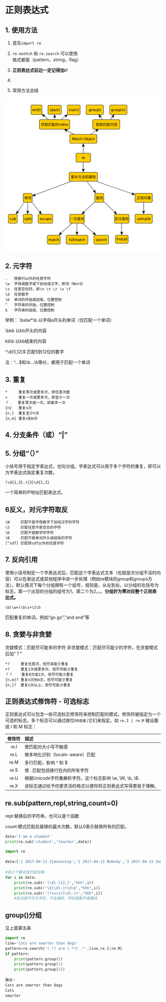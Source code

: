 # 正则表达式

## 1. 使用方法

1. 首先`import re`

2. `re.mathch` 和 `re.search` 可以使用  
格式都是（pattern，string，flag）

3. __正则表达式前边一定记得加r!__

4. 

5. 常用方法总结

![Alt](zhengze.jpg)

## 2. 元字符

```shell
.   除换行以外的任意字符
\w  字母或数字或下划线或汉字，即词（Word）
\s  任意空白符，即\n \t \r \v \f
\d  任意数字
\b  单词的开始或结尾，位置控制
^   字符串的开始，位置控制
$   字符串的结尾，位置控制
```

举例：
\ba\w*\b 以字母a开头的单词（仅匹配一个单词）

\bkb  以kb开头的内容

kb\b  以kb结束的内容

^\d{5,12}$ 匹配5到12位的数字

注：^...$和\b...\b等价，都用于匹配一个单词

## 3. 重复

```shell
*     重复零次或更多次，即任意次数
+     重复一次或更多次，即至少一次
？    重复零次或一次，即最多一次
{n}   重复n次
{n,}  重复至少n次
{n,m} 重复n到m次
```

## 4. 分支条件（或）“|”

## 5. 分组“（）”

小括号用于指定字表达式，也叫分组。字表达式可以用于多个字符的重复，即可以为字表达式指定重复次数。

```shell
(\d{1,3}.){3}\d{1,3}
```

一个简单的IP地址匹配表达式。

## 6反义，对元字符取反

```shell
\W     匹配不是字母数字下划线汉字的字符
\S     匹配任意不是空白的字符
\D     匹配不是数字的字符
\B     匹配不是单词开头或结尾的字符
[^sdf] 匹配除sdf以外的任意字符
```

## 7. 反向引用

使用小括号制定一个字表达式后，匹配这个字表达式文本（也就是次分组不活的内容）可以在表达式或其他程序中进一步处理（例如re模块的group和groups方法）。默认情况下每个分组拥有一个组号，规则是，从左到右，以分组的左括号为标志，第一个出现的分组的组号为1，第二个为2。。。__分组好为零对应整个正则表达式。__

```shell
\b(\w+)\b\s+\1\b
```

匹配重复的单词，例如“go go","and and"等

## 8. 贪婪与非贪婪

贪婪模式：匹配尽可能多的字符
非贪婪模式：匹配尽可能少的字符，在贪婪模式后加“？”

```shell
*?     重复任意次，但尽肯能少重复
+?     重复1次或更多次，但尽可能少重复
？？    重复0次或1次，但尽可能少重复
{n,m}? 重复n次到m次，但尽可能少重复
{n,}?  重复n次以上，但尽可能少重复
```

## 正则表达式修饰符 - 可选标志

正则表达式可以包含一些可选标志修饰符来控制匹配的模式。修饰符被指定为一个可选的标志。多个标志可以通过按位`OR或者|`它们来指定。如 `re.I | re.M` 被设置成 I 和 M 标志：

修饰符|描述
|:-:|:-|
re.I|使匹配对大小写不敏感
re.L|做本地化识别（locale-aware）匹配
re.M|多行匹配，影响 ^ 和 $
re.S|使 . 匹配包括换行在内的所有字符
re.U|根据Unicode字符集解析字符。这个标志影响 \w, \W, \b, \B.
re.X|该标志通过给予你更灵活的格式以便你将正则表达式写得更易于理解。

## re.sub(pattern,repl,string,count=0)

repl:替换后的字符串，也可以是个函数

count:模式匹配后替换的最大次数，默认0表示替换所有的匹配。

```python
data='I am a student'
print(re.sub('student','teacher',data))
```

```python
import re

data=['1 2017-04-11 Zjmainstay','2 2017-04-12 Nobody','3 2017-04-13 Somebody']

#这三个都实现匹配日期
for i in data:
    print(re.sub(r'[\d\-]{2,}',"hhh",i))
    print(re.sub(r'\b[\d\-]+\d\b',"hhh",i))
    print(re.sub(r'(?<=\s)[\d\-]+',"hhh",i))
    #前边是不可见字符，不会捕获，然后是数字或横线
```

## group()分组

见上面第五条

```python
import re
line='Cats are smarter than dogs'
pattern=re.search('(.*) are (.*?) .*',line,re.I|re.M)
if pattern:
    print(pattern.group())
    print(pattern.group(1)
    print(pattern,group(2))

输出：
Cats are smarter than dogs
Cats
smarter
```